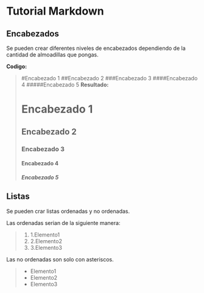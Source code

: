 # Tutorial Markdown

## Encabezados

Se pueden crear diferentes niveles de encabezados dependiendo 
de la cantidad de almoadillas que pongas.

**Codigo:**
  > #Encabezado 1
  > ##Encabezado 2
  > ###Encabezado 3
  > ####Encabezado 4
  > #####Encabezado 5
**Resultado:**
  > # Encabezado 1
  > ## Encabezado 2
  > ### Encabezado 3
  > #### Encabezado 4
  > ##### Encabezado 5

## Listas

Se pueden crar listas ordenadas y no ordenadas. 

Las ordenadas serian de la siguiente manera:

  >1. 1.Elemento1
  >2. 2.Elemento2
  >3. 3.Elemento3

Las no ordenadas son solo con asteriscos.

  >* Elemento1
  >* Elemento2
  >* Elemento3
